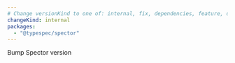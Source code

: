 ```yaml
---
# Change versionKind to one of: internal, fix, dependencies, feature, deprecation, breaking
changeKind: internal
packages:
  - "@typespec/spector"
---
```


Bump Spector version
